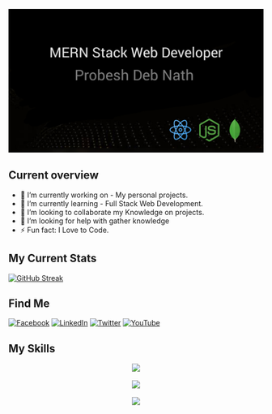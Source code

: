 
[![An old rock in the desert](https://raw.githubusercontent.com/probeshnath/probeshnath/main/assests/probesh-nath-mern-developer.jpg "Probesg Deb Nath || MERN Stack Web Developer")](https://facebook.com/probeshdebnath20)


## Current overview

- 🔭 I’m currently working on - My personal projects.
- 🌱 I’m currently learning - Full Stack Web Development.
- 👯 I’m looking to collaborate my Knowledge on projects.
- 🤔 I’m looking for help with gather knowledge
- ⚡ Fun fact: I Love to Code.

## My Current Stats 
[![GitHub Streak](https://github-readme-streak-stats.herokuapp.com?user=probeshnath&theme=radical&hide_border=true&date_format=M%20j%5B%2C%20Y%5D)](https://git.io/streak-stats)

## Find Me
[![Facebook](https://img.shields.io/badge/Facebook-%231877F2.svg?logo=Facebook&logoColor=white)](https://facebook.com/probeshdebnath20) [![LinkedIn](https://img.shields.io/badge/LinkedIn-%230077B5.svg?logo=linkedin&logoColor=white)](https://linkedin.com/in/probeshnath) [![Twitter](https://img.shields.io/badge/Twitter-%231DA1F2.svg?logo=Twitter&logoColor=white)](https://twitter.com/probeshdeb) [![YouTube](https://img.shields.io/badge/YouTube-%23FF0000.svg?logo=YouTube&logoColor=white)](https://youtube.com/@https://www.youtube.com/channel/UCOI9Q9N-ZWHZYq3NFDeRplw) 

## My Skills
<p align="center">
  <a href="https://skillicons.dev">
    <img src="https://skillicons.dev/icons?i=js,html,css,react,sass,tailwind" />
  </a>
</p>
<p align="center">
  <a href="https://skillicons.dev">
    <img src="https://skillicons.dev/icons?i=bootstrap,firebase,nodejs,express,mongodb,nextjs" />
  </a>
</p>
<p align="center">
  <a href="https://skillicons.dev">
    <img src="https://skillicons.dev/icons?i=postman,git" />
  </a>
</p>

